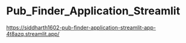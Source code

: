 # Pub_Finder_Application_Streamlit

https://siddharth1602-pub-finder-application-streamlit-app-4t8azq.streamlit.app/
